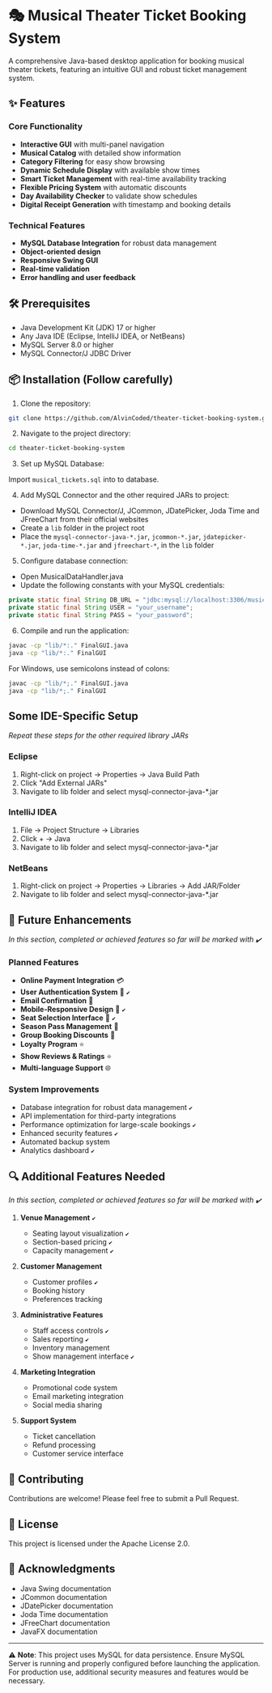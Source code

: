 # 🎭 Musical Theater Ticket Booking System
A comprehensive Java-based desktop application for booking musical theater tickets, featuring an intuitive GUI and robust ticket management system.

## ✨ Features
### Core Functionality
- **Interactive GUI** with multi-panel navigation
- **Musical Catalog** with detailed show information
- **Category Filtering** for easy show browsing
- **Dynamic Schedule Display** with available show times
- **Smart Ticket Management** with real-time availability tracking
- **Flexible Pricing System** with automatic discounts
- **Day Availability Checker** to validate show schedules
- **Digital Receipt Generation** with timestamp and booking details

### Technical Features
- **MySQL Database Integration** for robust data management
- **Object-oriented design**
- **Responsive Swing GUI**
- **Real-time validation**
- **Error handling and user feedback**

## 🛠️ Prerequisites
- Java Development Kit (JDK) 17 or higher
- Any Java IDE (Eclipse, IntelliJ IDEA, or NetBeans)
- MySQL Server 8.0 or higher
- MySQL Connector/J JDBC Driver

## 📦 Installation (Follow carefully)

1. Clone the repository:
```bash
git clone https://github.com/AlvinCoded/theater-ticket-booking-system.git
```

2. Navigate to the project directory:
```bash
cd theater-ticket-booking-system
```

3. Set up MySQL Database:

Import `musical_tickets.sql` into to database.

4. Add MySQL Connector and the other required JARs to project:
- Download MySQL Connector/J, JCommon, JDatePicker, Joda Time and JFreeChart from their official websites
- Create a `lib` folder in the project root
- Place the `mysql-connector-java-*.jar`, `jcommon-*.jar`, `jdatepicker-*.jar`, `joda-time-*.jar` and `jfreechart-*`,  in the `lib` folder

5. Configure database connection:
- Open MusicalDataHandler.java
- Update the following constants with your MySQL credentials:
```java
private static final String DB_URL = "jdbc:mysql://localhost:3306/musical_tickets";
private static final String USER = "your_username";
private static final String PASS = "your_password";
```

6. Compile and run the application:
```bash
javac -cp "lib/*:." FinalGUI.java
java -cp "lib/*:." FinalGUI
```

For Windows, use semicolons instead of colons:
```bash
javac -cp "lib/*;." FinalGUI.java
java -cp "lib/*;." FinalGUI
```

## Some IDE-Specific Setup
<i>Repeat these steps for the other required library JARs</i>
### Eclipse
1. Right-click on project → Properties → Java Build Path
2. Click "Add External JARs"
3. Navigate to lib folder and select mysql-connector-java-*.jar

### IntelliJ IDEA
1. File → Project Structure → Libraries
2. Click + → Java
3. Navigate to lib folder and select mysql-connector-java-*.jar

### NetBeans
1. Right-click on project → Properties → Libraries → Add JAR/Folder
2. Navigate to lib folder and select mysql-connector-java-*.jar


## 🎯 Future Enhancements
<i>In this section, completed or achieved features so far will be marked with `✔️`</i>
### Planned Features
- **Online Payment Integration** 💳
- **User Authentication System** 🔐 `✔️`
- **Email Confirmation** 📧
- **Mobile-Responsive Design** 📱 `✔️`
- **Seat Selection Interface** 💺 `✔️`
- **Season Pass Management** 🎫
- **Group Booking Discounts** 👥
- **Loyalty Program** ⭐
- **Show Reviews & Ratings** ⭐
- **Multi-language Support** 🌐

### System Improvements
- Database integration for robust data management `✔️`
- API implementation for third-party integrations
- Performance optimization for large-scale bookings `✔️`
- Enhanced security features `✔️`
- Automated backup system
- Analytics dashboard `✔️`

## 🔍 Additional Features Needed
<i>In this section, completed or achieved features so far will be marked with `✔️`</i>
1. **Venue Management** `✔️`
   - Seating layout visualization `✔️`
   - Section-based pricing `✔️`
   - Capacity management `✔️`

2. **Customer Management**
   - Customer profiles `✔️`
   - Booking history
   - Preferences tracking

3. **Administrative Features**
   - Staff access controls `✔️`
   - Sales reporting `✔️`
   - Inventory management
   - Show management interface `✔️`

4. **Marketing Integration**
   - Promotional code system
   - Email marketing integration
   - Social media sharing

5. **Support System**
   - Ticket cancellation
   - Refund processing
   - Customer service interface

## 🤝 Contributing

Contributions are welcome! Please feel free to submit a Pull Request.

## 📝 License

This project is licensed under the Apache License 2.0.

## 🙏 Acknowledgments

- Java Swing documentation
- JCommon documentation
- JDatePicker documentation
- Joda Time documentation
- JFreeChart documentation
- JavaFX documentation

---
⚠️ **Note**: This project uses MySQL for data persistence. Ensure MySQL Server is running and properly configured before launching the application. For production use, additional security measures and features would be necessary.
